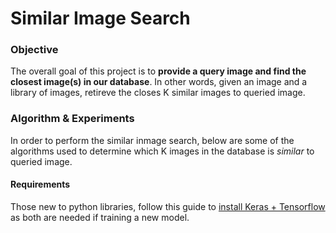 # Similar Image Search

### Objective
The overall goal of this project is to __provide a query image and find the closest image(s) in our database__. In other words, given an image and a library of images, retireve the closes K similar images to queried image. 


### Algorithm & Experiments 

In order to perform the similar inmage search, below are some of the algorithms used to determine which K images in the database is _similar_ to queried image. 



#### Requirements
Those new to python libraries, follow this guide to [install Keras + Tensorflow](https://keras.io/#installation) as both are needed if training a new model. 
